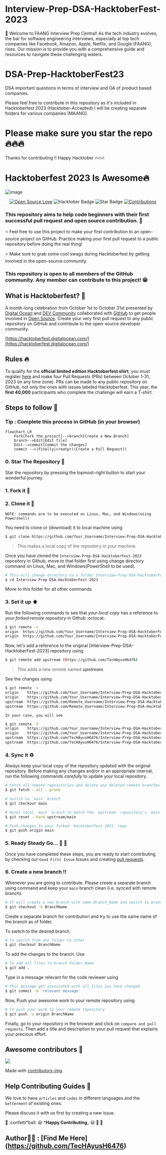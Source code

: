 # Interview-Prep-DSA-HacktoberFest-2023

🚀 Welcome to FAANG Interview Prep Central! As the tech industry evolves, the bar for software engineering interviews, especially at top tech companies like Facebook, Amazon, Apple, Netflix, and Google (FAANG), rises. Our mission is to provide you with a comprehensive guide and resources to navigate these challenging waters.

# DSA-Prep-HacktoberFest23

DSA important questions in terms of interview and OA of product based companies.

Please feel free to contribute in this repository as it's included in Hacktoberfest 2023 (Hacktober-Accepted)
I will be creating separate folders for various companies (MAANG).

# Please make sure you star the repo 🔥🔥🔥

Thanks for contributing !!
Happy Hacktober 🔥🔥🔥

# Hacktoberfest 2023 Is Awesome🔥

![image](https://user-images.githubusercontent.com/70385488/192114009-0830321a-d227-4a4d-8411-6c03b54d7ce6.png)

<div align="center">

[![Open Source Love](https://firstcontributions.github.io/open-source-badges/badges/open-source-v1/open-source.svg)](https://github.com/kishanrajput23/Hacktoberfest-2022)
<img src="https://img.shields.io/badge/HacktoberFest-2022-blueviolet" alt="Hacktober Badge"/>
<img src="https://img.shields.io/static/v1?label=%E2%AD%90&message=If%20Useful&style=style=flat&color=BC4E99" alt="Star Badge"/>
<a href="#" ><img src="https://img.shields.io/badge/Contributions-welcome-green.svg?style=flat&logo=github" alt="Contributions" /></a>

</div>

### This repository aims to help code beginners with their first successful pull request and open source contribution. :partying_face:

:star: Feel free to use this project to make your first contribution to an open-source project on GitHub. Practice making your first pull request to a public repository before doing the real thing!

:star: Make sure to grab some cool swags during Hacktoberfest by getting involved in the open-source community.

### This repository is open to all members of the GitHub community. Any member can contribute to this project! :grin:

## What is Hacktoberfest? :thinking:

A month-long celebration from October 1st to October 31st presented by [Digital Ocean](https://hacktoberfest.digitalocean.com/) and [DEV Community](https://dev.to/) collaborated with [GitHub](https://github.com/blog/2433-celebrate-open-source-this-october-with-hacktoberfest) to get people involved in [Open Source](https://github.com/open-source). Create your very first pull request to any public repository on GitHub and contribute to the open-source developer community.

[https://hacktoberfest.digitalocean.com/](https://hacktoberfest.digitalocean.com/)

## Rules :fire:

To qualify for the **official limited edition Hacktoberfest shirt**, you must register [here](https://hacktoberfest.digitalocean.com/) and make four Pull Requests (PRs) between October 1-31, 2023 (in any time zone). PRs can be made to any public repository on GitHub, not only the ones with issues labeled Hacktoberfest. This year, the **first 40,000** participants who complete the challenge will earn a T-shirt.

## Steps to follow :scroll:

### Tip : Complete this process in GitHub (in your browser)

```mermaid
flowchart LR
    Fork[Fork the project]-->branch[Create a New Branch]
    branch-->Edit[Edit file]
    Edit-->commit[Commit the changes]
    commit -->|Finally|creatpr((Create a Pull Request))

```

### 0. Star The Repository :star2:

Star the repository by pressing the topmost-right button to start your wonderful journey.

### 1. Fork it :fork_and_knife:

### 2. Clone it :busts_in_silhouette:

`NOTE: commands are to be executed on Linux, Mac, and Windows(using Powershell)`

You need to clone or (download) it to local machine using

```sh
$ git clone https://github.com/Your_Username/Interview-Prep-DSA-HacktoberFest-2023
```

> This makes a local copy of the repository in your machine.

Once you have cloned the `Interview-Prep-DSA-HacktoberFest-2023` repository in Github, move to that folder first using change directory command on Linux, Mac, and Windows(PowerShell to be used).

```sh
# This will change directory to a folder Interview-Prep-DSA-HacktoberFest-2023
$ cd Interview-Prep-DSA-HacktoberFest-2023
```

Move to this folder for all other commands.

### 3. Set it up :arrow_up:

Run the following commands to see that _your local copy_ has a reference to _your forked remote repository_ in Github :octocat:

```sh
$ git remote -v
origin  https://github.com/Your_Username/Interview-Prep-DSA-HacktoberFest-2023 (fetch)
origin  https://github.com/Your_Username/Interview-Prep-DSA-HacktoberFest-2023 (push)
```

Now, let's add a reference to the original [Interview-Prep-DSA-HacktoberFest-2023] repository using

```sh
$ git remote add upstream (https://github.com/TecHAyusH6476)
```

> This adds a new remote named **_upstream_**.

See the changes using

```sh
$ git remote -v
origin    https://github.com/Your_Username/Interview-Prep-DSA-HacktoberFest-2023 (fetch)
origin    https://github.com/Your_Username/Interview-Prep-DSA-HacktoberFest-2023 (push)
upstream  https://github.com/Remote_Username/Interview-Prep-DSA-HacktoberFest-2023 (fetch)
upstream  https://github.com/Remote_Username/Interview-Prep-DSA-HacktoberFest-2023 (push)
```

`In your case, you will see`

```sh
$ git remote -V
origin    https://github.com/Your_Username/Interview-Prep-DSA-HacktoberFest-2023 (fetch)
origin    https://github.com/Your_Username/Interview-Prep-DSA-HacktoberFest-2023 (push)
upstream  https://github.com/TecHAyusH6476/Interview-Prep-DSA-HacktoberFest-2023(fetch)
upstream  https://github.com/TecHAyusH6476/Interview-Prep-DSA-HacktoberFest-2023 (push)
```

### 4. Sync it :recycle:

Always keep your local copy of the repository updated with the original repository.
Before making any changes and/or in an appropriate interval, run the following commands _carefully_ to update your local repository.

```sh
# Fetch all remote repositories and delete any deleted remote branches
$ git fetch --all --prune

# Switch to `main` branch
$ git checkout main

# Reset local `main` branch to match the `upstream` repository's `main` branch
$ git reset --hard upstream/main

# Push changes to your forked `Hacktoberfest-2021` repo
$ git push origin main
```

### 5. Ready Steady Go... :turtle: :rabbit2:

Once you have completed these steps, you are ready to start contributing by checking our `Good First Issue` Issues and creating [pull requests](https://github.com/TecHAyusH6476/Interview-Prep-DSA-HacktoberFest-2023/pulls).

### 6. Create a new branch :bangbang:

Whenever you are going to contribute. Please create a separate branch using command and keep your `main` branch clean (i.e. synced with remote branch).

```sh
# It will create a new branch with name Branch_Name and switch to branch Folder_Name
$ git checkout -b BranchName
```

Create a separate branch for contribution and try to use the same name of the branch as of folder.

To switch to the desired branch

```sh
# To switch from one folder to other
$ git checkout BranchName
```

To add the changes to the branch. Use

```sh
# To add all files to branch Folder_Name
$ git add .
```

Type in a message relevant for the code reviewer using

```sh
# This message get associated with all files you have changed
$ git commit -m 'relevant message'
```

Now, Push your awesome work to your remote repository using

```sh
# To push your work to your remote repository
$ git push -u origin BranchName
```

Finally, go to your repository in the browser and click on `compare and pull requests`.
Then add a title and description to your pull request that explains your precious effort.

## Awesome contributors :star_struck:

<a href="https://github.com/TecHAyusH6476">
  <img src="https://contributors-img.web.app/image?repo=TecHAyusH6476/Interview-Prep-DSA-HacktoberFest-2023" />
</a>

Made with [contributors-img](https://contributors-img.web.app).

## Help Contributing Guides :crown:

We love to have `articles` and `codes` in different languages and the `betterment` of existing ones.

Please discuss it with us first by creating a new issue.

:tada: :confetti*ball: :smiley: ***Happy Contributing**\_ :smiley: :confetti_ball: :tada:

## Author🙍‍♂️ : [Find Me Here] (https://github.com/TecHAyusH6476)
